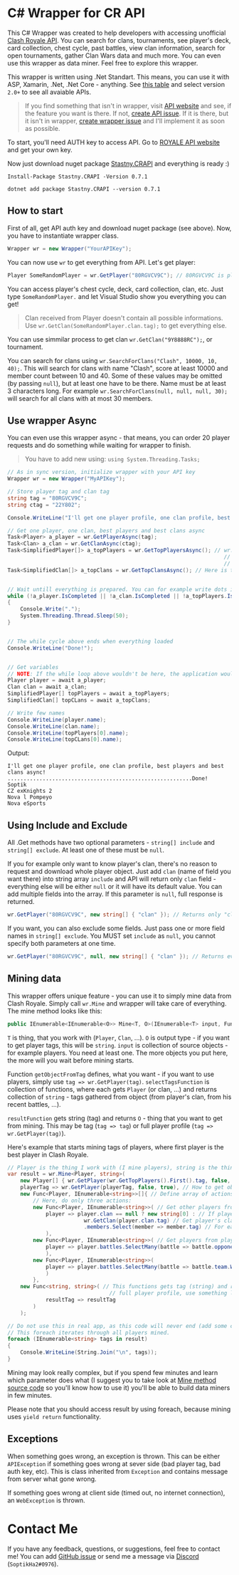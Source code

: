 # C# Wrapper for CR API
This C# Wrapper was created to help developers with accessing unofficial [Clash Royale API](https://royaleapi.com/). You can search for clans, tournaments, see player's deck, card collection, chest cycle, past battles, view clan information, search for open tournaments, gather Clan Wars data and much more. You can even use this wrapper as data miner. Feel free to explore this wrapper.

This wrapper is written using .Net Standart. This means, you can use it with ASP, Xamarin, .Net, .Net Core - anything. See [this table](http://immo.landwerth.net/netstandard-versions/#) and select version `2.0+` to see all avaiable APIs.

> If you find something that isn't in wrapper, visit [API website](https://docs.royaleapi.com/) and see, if the feature you want is there. If not, [create API issue](https://github.com/royaleAPI/cr-api/issues).
If it is there, but it isn't in wrapper, [create wrapper issue](https://github.com/SoptikHa2/crapi-csharp-wrapper/issues) and I'll implement it as soon as possible.

To start, you'll need AUTH key to access API. Go to [ROYALE API website](https://docs.royaleapi.com/#/authentication?id=key-management) and get your own key.

Now just download nuget package [Stastny.CRAPI](https://www.nuget.org/packages/Stastny.CRAPI/) and everything is ready :)
```
Install-Package Stastny.CRAPI -Version 0.7.1

dotnet add package Stastny.CRAPI --version 0.7.1
```

## How to start
First of all, get API auth key and download nuget package (see above). Now, you have to instantiate wrapper class.
```csharp
Wrapper wr = new Wrapper("YourAPIKey");
```
You can now use `wr` to get everything from API. Let's get player:
```csharp
Player SomeRandomPlayer = wr.GetPlayer("80RGVCV9C"); // 80RGVCV9C is player TAG
```
You can access player's chest cycle, deck, card collection, clan, etc. Just type `SomeRandomPlayer.` and let Visual Studio show you everything you can get!

> Clan received from Player doesn't contain all possible informations. Use `wr.GetClan(SomeRandomPlayer.clan.tag);` to get everything else.

You can use simmilar process to get clan `wr.GetClan("9Y8888RC");`, or tournament.

You can search for clans using `wr.SearchForClans("Clash", 10000, 10, 40);`. This will search for clans with name "Clash", score at least 10000 and member count between 10 and 40. Some of these values may be omitted (by passing `null`), but at least one have to be there. Name must be at least 3 characters long. For example `wr.SearchForClans(null, null, null, 30);` will search for all clans with at most 30 members.

## Use wrapper Async

You can even use this wrapper async - that means, you can order 20 player requests and do something while waiting for wrapper to finish.


> You have to add new using: `using System.Threading.Tasks;`

```csharp
// As in sync version, initialize wrapper with your API key
Wrapper wr = new Wrapper("MyAPIKey");

// Store player tag and clan tag
string tag = "80RGVCV9C";
string ctag = "22Y802";

Console.WriteLine("I'll get one player profile, one clan profile, best players and best clans async!");

// Get one player, one clan, best players and best clans async
Task<Player> a_player = wr.GetPlayerAsync(tag);
Task<Clan> a_clan = wr.GetClanAsync(ctag);
Task<SimplifiedPlayer[]> a_topPlayers = wr.GetTopPlayersAsync(); // wr.GetTopPlayers() and its async version return SimplifiedPlayer -> this is just like Player,
                                                                    // but simplified with less properties. If you want to get complete overview, get the top player:
                                                                    // Player topPlayer = wr.GetPlayer(wr.GetTopPlayers()[0].tag)
Task<SimplifiedClan[]> a_topClans = wr.GetTopClansAsync(); // Here is the same thing as with GetTopPlayers()


// Wait untill everything is prepared. You can for example write dots into console /* THIS IS OPTIONAL */
while (!a_player.IsCompleted || !a_clan.IsCompleted || !a_topPlayers.IsCompleted || !a_topClans.IsCompleted)
{
    Console.Write(".");
    System.Threading.Thread.Sleep(50);
}


// The while cycle above ends when everything loaded
Console.WriteLine("Done!");


// Get variables
// NOTE: If the while loop above wouldn't be here, the application would wait untill everything is prepared here
Player player = await a_player;
Clan clan = await a_clan;
SimplifiedPlayer[] topPlayers = await a_topPlayers;
SimplifiedClan[] topCLans = await a_topClans;

// Write few names
Console.WriteLine(player.name);
Console.WriteLine(clan.name);
Console.WriteLine(topPlayers[0].name);
Console.WriteLine(topCLans[0].name);
```


Output:
```
I'll get one player profile, one clan profile, best players and best clans async!
..........................................................Done!
Soptik
CZ exKnights 2
Nova l Pompeyo
Nova eSports
```



## Using Include and Exclude

All .Get methods have two optional parameters - `string[] include` and `string[] exclude`. At least one of these must be `null`.

If you for example only want to know player's clan, there's no reason to request and download whole player object. Just add `clan` (name of field you want there) into
string array `include` and API will return only `clan` field - everything else will be either `null` or it will have its default value. You can add multiple fields into the array. 
If this parameter is `null`, full response is returned.
```csharp
wr.GetPlayer("80RGVCV9C", new string[] { "clan" }); // Returns only "clan" field, everything else is null or has default value
```

If you want, you can also exclude some fields. Just pass one or more field names in `string[] exclude`. You MUST set `include` as `null`, you cannot specify both
parameters at one time.
```csharp
wr.GetPlayer("80RGVCV9C", null, new string[] { "clan" }); // Returns everything except "clan" field, this will be `null`
```

## Mining data

This wrapper offers unique feature - you can use it to simply mine data from Clash Royale. Simply call `wr.Mine` and wrapper will take care of everything.
The mine method looks like this:
```csharp
public IEnumerable<IEnumerable<O>> Mine<T, O>(IEnumerable<T> input, Func<string, T> getObjectFromTag, IEnumerable<Func<T, IEnumerable<string>>> selectTagsFunction, Func<string, O> resultFunction)
```
`T` is thing, that you work with (`Player`, `Clan`, ...). `O` is output type - if you want to get player tags, this will be `string`. `input` is collection of source objects - 
for example players. You need at least one. The more objects you put here, the more will you wait before mining starts.

Function `getObjectFromTag` defines, what you want - if you want to use players, simply use `tag => wr.GetPlayer(tag)`. `selectTagsFunction` is collection of functions,
where each gets `Player` (or clan, ...) and returns collection of `string` - tags gathered from object (from player's clan, from his recent battles, ...).

`resultFunction` gets string (tag) and returns `O` - thing that you want to get from mining. This may be tag (`tag => tag`) or full player profile (`tag => wr.GetPlayer(tag)`).

Here's example that starts mining tags of players, where first player is the best player in Clash Royale.

```csharp
// Player is the thing I work with (I mine players), string is the thing mining returns (player tags)
var result = wr.Mine<Player, string>(
    new Player[] { wr.GetPlayer(wr.GetTopPlayers().First().tag, false, true) }, // As first data, use best player (here may be more players, even all players in wr.GetTopPlayers())
    playerTag => wr.GetPlayer(playerTag, false, true), // How to get object Player from tag
    new Func<Player, IEnumerable<string>>[]{ // Define array of actions to do with each player object (how to get more tags)
        // Here, do only three actions:
        new Func<Player, IEnumerable<string>>( // Get other players from clan
            player => player.clan == null ? new string[0] : // If player doesn't have clan, return nothing
                        wr.GetClan(player.clan.tag) // Get player's clan
                        .members.Select(member => member.tag) // For each clan member, get his tag (this is used to mine additional tags from known players)
            ),
        new Func<Player, IEnumerable<string>>( // Get players from player's battles (from opponents)
            player => player.battles.SelectMany(battle => battle.opponent.Select(plinfo => plinfo.tag))
            ),
        new Func<Player, IEnumerable<string>>(
            player => player.battles.SelectMany(battle => battle.team.Where(plinfo => plinfo.tag != player.tag).Select(plinfo => plinfo.tag))
            )
        },
    new Func<string, string>( // This functions gets tag (string) and returns required object - in this case, string. If you want to get for example
                                // full player profile, use something like tag => wr.GetPlayer(tag)
            resultTag => resultTag
        )
    );

// Do not use this in real app, as this code will never end (add some condition)
// This foreach iterates through all players mined.
foreach (IEnumerable<string> tags in result)
{
    Console.WriteLine(String.Join("\n", tags));
}
```

Mining may look really complex, but if you spend few minutes and learn which parameter does what (I suggest you to take look at [Mine method source code](https://github.com/SoptikHa2/crapi-csharp-wrapper/blob/master/CR%20API%20csharp%20wrapper/Wrapper.cs#L831)
so you'll know how to use it) you'll be able to build data miners in few minutes.

Please note that you should access result by using foreach, because mining uses `yield return` functionality.

## Exceptions

When something goes wrong, an exception is thrown. This can be either `APIException` if something goes wrong at sever side (bad player tag, bad auth key, etc).
This is class inherited from `Exception` and contains message from server what gone wrong.

If something goes wrong at client side (timed out, no internet connection), an `WebException` is thrown.


# Contact Me

If you have any feedback, questions, or suggestions, feel free to contact me! You can add [GitHub issue](https://github.com/SoptikHa2/crapi-csharp-wrapper/issues) or send me a message
via [Discord](https://discordapp.com/) (`SoptikHa2#0976`).